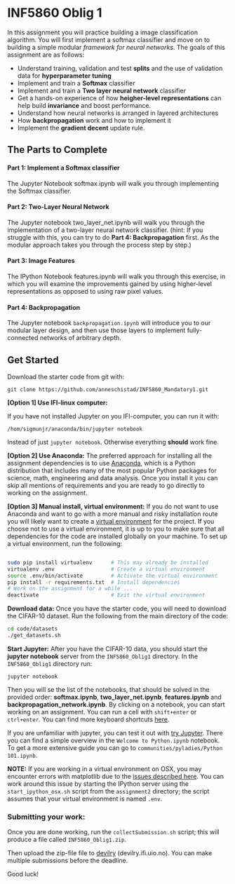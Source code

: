 
# INF5860 Oblig 1
In this assignment you will practice building a image classification algorithm. You will first implement a softmax classifier and move on to
building a simple modular *framework for neural networks*. The goals of this assignment are as follows:

- Understand training, validation and test **splits** and the use of validation data for **hyperparameter tuning**
- Implement and train a **Softmax** classifier
- Implement and train a **Two layer neural network** classifier
- Get a hands-on experience of how **heigher-level representations** can help build **invariance** and boost performance.
- Understand how neural networks is arranged in layered architectures
- How **backpropagation** work and how to implement it
- Implement the **gradient decent** update rule.


## The Parts to Complete
#### Part 1: Implement a Softmax classifier
The Jupyter Notebook softmax.ipynb will walk you through implementing the Softmax classifier.

#### Part 2: Two-Layer Neural Network 
The Jupyter notebook two_layer_net.ipynb will walk you through the implementation of a two-layer neural network classifier. (hint: If you struggle with this, you can try to do **Part 4: Backpropagation** first. As the modular approach takes you through the process step by step.)

#### Part 3: Image Features
The IPython Notebook features.ipynb will walk you through this exercise, in which you will examine
the improvements gained by using higher-level representations as opposed to using raw pixel values.
 
#### Part 4: Backpropagation
The Jupyter notebook `backpropagation.ipynb` will introduce you to our
modular layer design, and then use those layers to implement fully-connected
networks of arbitrary depth.

## Get Started
Download the starter code from git with:

    git clone https://github.com/anneschistad/INF5860_Mandatory1.git

**[Option 1] Use IFI-linux computer:**

If you have not installed Jupyter on you IFI-computer, you can run it with:

    /hom/sigmunjr/anaconda/bin/jupyter notebook

Instead of just `jupyter notebook`. Otherwise everything **should** work fine.

**[Option 2] Use Anaconda:**
The preferred approach for installing all the assignment dependencies is to use
[Anaconda](https://www.continuum.io/downloads), which is a Python distribution
that includes many of the most popular Python packages for science, math,
engineering and data analysis. Once you install it you can skip all mentions of
requirements and you are ready to go directly to working on the assignment.

**[Option 3] Manual install, virtual environment:**
If you do not want to use Anaconda and want to go with a more manual and risky
installation route you will likely want to create a
[virtual environment](http://docs.python-guide.org/en/latest/dev/virtualenvs/)
for the project. If you choose not to use a virtual environment, it is up to you
to make sure that all dependencies for the code are installed globally on your
machine. To set up a virtual environment, run the following:

```bash

sudo pip install virtualenv      # This may already be installed
virtualenv .env                  # Create a virtual environment
source .env/bin/activate         # Activate the virtual environment
pip install -r requirements.txt  # Install dependencies
# Work on the assignment for a while ...
deactivate                       # Exit the virtual environment
```

**Download data:**
Once you have the starter code, you will need to download the CIFAR-10 dataset.
Run the following from the main directory of the code:

```bash
cd code/datasets
./get_datasets.sh
```


**Start Jupyter:**
After you have the CIFAR-10 data, you should start the **jupyter notebook** server
from the `INF5860_Oblig1` directory. In the `INF5860_Oblig1` directory run:

    jupyter notebook
    
Then you will se the list of the notebooks, that should be solved in the provided order: **softmax.ipynb**, **two_layer_net.ipynb**, **features.ipynb** and **backpropagation_network.ipynb**.
By clicking on a notebook, you can start working on an assignment. You can run a cell with `shift+enter` or `ctrl+enter`. You can find more
keyboard shortcuts [here](https://www.cheatography.com/weidadeyue/cheat-sheets/jupyter-notebook/).

If you are unfamiliar with jupyter, you can test it out with [try Jupyter](https://try.jupyter.org/). There you can find a simple overview
in the `Welcome to Python.ipynb` notebook. To get a more extensive guide you can go to `communities/pyladies/Python 101.ipynb`.

**NOTE:** If you are working in a virtual environment on OSX, you may encounter
errors with matplotlib due to the
[issues described here](http://matplotlib.org/faq/virtualenv_faq.html).
You can work around this issue by starting the IPython server using the
`start_ipython_osx.sh` script from the `assignment2` directory; the script
assumes that your virtual environment is named `.env`.


### Submitting your work:
Once you are done working, run the `collectSubmission.sh` script; this will produce a file called
`INF5860_Oblig1.zip`. 

Then upload the zip-file file to [devilry](devilry.ifi.uio.no) (devilry.ifi.uio.no). You can make multiple submissions before the deadline.

Good luck!
